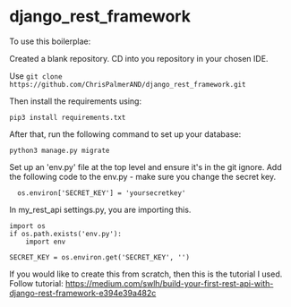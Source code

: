 # django_rest_framework
To use this boilerplae:



Created a blank repository. 
CD into you repository in your chosen IDE.

Use ```git clone https://github.com/ChrisPalmerAND/django_rest_framework.git```

Then install the requirements using:

```pip3 install requirements.txt```

After that, run the following command to set up your database:

```python3 manage.py migrate```


Set up an 'env.py' file at the top level and ensure it's in the git ignore.
Add the following code to the env.py - make sure you change the secret key.

```import os 
  os.environ['SECRET_KEY'] = 'yoursecretkey'
```

In my_rest_api settings.py, you are importing this. 
```
import os
if os.path.exists('env.py'):
    import env

SECRET_KEY = os.environ.get('SECRET_KEY', '')
```

If you would like to create this from scratch, then this is the tutorial I used.
Follow tutorial: 
https://medium.com/swlh/build-your-first-rest-api-with-django-rest-framework-e394e39a482c

